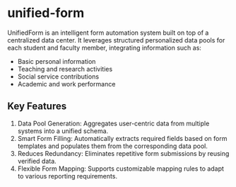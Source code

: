 # unified-form
UnifiedForm is an intelligent form automation system built on top of a centralized data center. It leverages structured personalized data pools for each student and faculty member, integrating information such as:
- Basic personal information
- Teaching and research activities
- Social service contributions
- Academic and work performance

## Key Features
1. Data Pool Generation: Aggregates user-centric data from multiple systems into a unified schema.
2. Smart Form Filling: Automatically extracts required fields based on form templates and populates them from the corresponding data pool.
3. Reduces Redundancy: Eliminates repetitive form submissions by reusing verified data.
4. Flexible Form Mapping: Supports customizable mapping rules to adapt to various reporting requirements.
